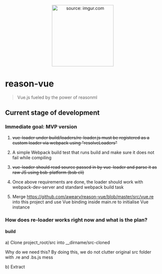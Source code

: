 <p align="center">
<a href="https://imgur.com/6TpYmIv"><img width="200" src="https://i.imgur.com/6TpYmIv.png" title="source: imgur.com" /></a>
</p>

# reason-vue

> Vue.js fueled by the power of reasonml

## Current stage of development <prototype>

### Immediate goal: MVP version

1. ~~vue-loader under build/loaders/re-loader.js must be registered as a custom loader via webpack using "resolveLoaders"~~

2. A simple Webpack build test that runs build and make sure it does not
fail while compiling

3. ~~vue-loader should read source passed in by vue-loader and parse it as raw JS using bsb-platform (bsb cli)~~

4. Once above requirements are done, the loader should work with
webpack-dev-server and standard webpack build task

5. Merge https://github.com/aweary/reason-vue/blob/master/src/vue.re into this project and use Vue binding inside main.re to initialise Vue instance

### How does re-loader works right now and what is the plan?

#### build

  a) Clone project_root/src into __dirname/src-cloned
 
  Why do we need this? By doing this, we do not clutter original src folder with .re and .bs.js mess

  b) Extract <script type='re'> sections from each vue file and write them into corresponding .bs.js files

  c) Write arbitary bsconfig.json file into __dirname/bsconfig.json

  d) Run `bsb -make-world` against __dirname/src-cloned

  e) todo: what do you do now with generated .bs.js files?

## How to test manually

### 1. install dependencies
`npm install` or `yarn`

### 2. Trigger webpack build and test re-loader
`npm run build` or `yarn build`

It will trigger `sync-files`, `bsb -make-world` internally


## Decisions

### 25 / 12 / 2017

- We are going to rely on bsb-cli as strictly as possible

- To allow bsb-cli to compile <script>s inside .vue files, we will
extract all scripts into .vue.re files

- Then bsb-cli will be able to compile .vue.re files located under
`build/loaders/compiled` into js files

- Once bsb compilation is complete without any errors, it will pipe the resulted files down to vue-loader for final bundling


### 26 / 12 / 2017

- Experiment what happens when you run bsb -make-world against raw .re files

- Find out how and when to sync files in Webpack

- Run BSB on synced folder

- Iteratively resolve any dependencies and use addDependency
